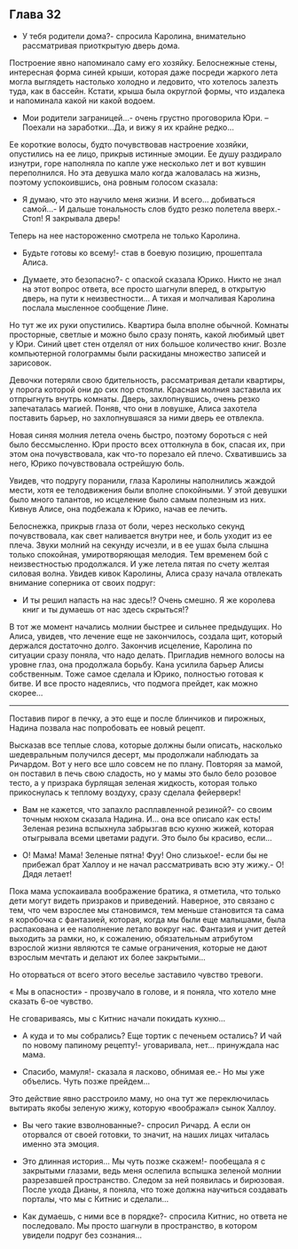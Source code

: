 ## Глава 32

- У тебя родители дома?- спросила Каролина, внимательно рассматривая приоткрытую дверь дома.

Построение явно напоминало саму его хозяйку. Белоснежные стены, интересная форма синей крыши, которая даже посреди
жаркого лета могла выглядеть настолько холодно и ледовито, что хотелось залезть туда, как в бассейн. Кстати, крыша была
округлой формы, что издалека и напоминала какой ни какой водоем.

- Мои родители заграницей…- очень грустно проговорила Юри. – Поехали на заработки…Да, и вижу я их крайне редко…

Ее короткие волосы, будто почувствовав настроение хозяйки, опустились на ее лицо, прикрыв истинные эмоции. Ее душу
раздирало изнутри, горе наполняла по капле уже несколько лет и вот кувшин переполнился. Но эта девушка мало когда
жаловалась на жизнь, поэтому успокоившись, она ровным голосом сказала:

- Я думаю, что это научило меня жизни. И всего… добиваться самой…- И дальше тональность слов будто резко полетела
  вверх.- Стоп! Я закрывала дверь!

Теперь на нее настороженно смотрела не только Каролина.

- Будьте готовы ко всему!- став в боевую позицию, прошептала Алиса.

- Думаете, это безопасно?- с опаской сказала Юрико. Никто не знал на этот вопрос ответа, все просто шагнули вперед, в
  открытую дверь, на пути к неизвестности… А тихая и молчаливая Каролина послала мысленное сообщение Лине.

Но тут же их руки опустились. Квартира была вполне обычной. Комнаты просторные, светлые и можно было сразу понять, какой
любимый цвет у Юри. Синий цвет стен отделял от них большое количество книг. Возле компьютерной голограммы были раскиданы
множество записей и зарисовок.

Девочки потеряли свою бдительность, рассматривая детали квартиры, у порога которой они до сих пор стояли. Красная молния
заставила их отпрыгнуть внутрь комнаты. Дверь, захлопнувшись, очень резко запечаталась магией. Поняв, что они в ловушке,
Алиса захотела поставить барьер, но захлопнувшаяся за ними дверь ее отвлекла.

Новая синяя молния летела очень быстро, поэтому бороться с ней было бессмысленно. Юри просто всех оттолкнула в бок,
спасая их, при этом она почувствовала, как что-то порезало ей плечо. Схватившись за него, Юрико почувствовала острейшую
боль.

Увидев, что подругу поранили, глаза Каролины наполнились жаждой мести, хотя ее телодвижения были вполне спокойными. У
этой девушки было много талантов, но исцеление было самым полезным из них. Кивнув Алисе, она подбежала к Юрико, начав ее
лечить.

Белоснежка, прикрыв глаза от боли, через несколько секунд почувствовала, как свет наливается внутри нее, и боль уходит
из ее плеча. Звуки молний на секунду исчезли, и в ее ушах была слышна только спокойная, умиротворяющая мелодия. Тем
временем бой с неизвестностью продолжался. И уже летела пятая по счету желтая силовая волна. Увидев кивок Каролины,
Алиса сразу начала отвлекать внимание соперника от своих подруг:

- И ты решил напасть на нас здесь!? Очень смешно. Я же королева книг и ты думаешь от нас здесь скрыться!?

В тот же момент начались молнии быстрее и сильнее предыдущих. Но Алиса, увидев, что лечение еще не закончилось, создала
щит, который держался достаточно долго. Закончив исцеление, Каролина по ситуации сразу поняла, что надо делать.
Пригладив немного волосы на уровне глаз, она продолжала борьбу. Кана усилила барьер Алисы собственным. Тоже самое
сделала и Юрико, полностью готовая к битве. И все просто надеялись, что подмога прейдет, как можно скорее…

***

Поставив пирог в печку, а это еще и после блинчиков и пирожных, Надина позвала нас попробовать ее новый рецепт.

Высказав все теплые слова, которые должны были описать, насколько шедевральным получился десерт, мы продолжали наблюдать
за Ричардом. Вот у него все шло совсем не по плану. Повторяя за мамой, он поставил в печь свою сладость, но у мамы это
было бело розовое тесто, а у призрака бурлящая зеленая жидкость, которая только прикоснулась к теплому воздуху, сразу
сделала фейерверк!

- Вам не кажется, что запахло расплавленной резиной?- со своим точным нюхом сказала Надина. И… она все описало как есть!
  Зеленая резина вспыхнула забрызгав всю кухню жижей, которая отыгрывала всеми цветами радуги. Это было бы красиво,
  если…

- О! Мама! Мама! Зеленые пятна! Фуу! Оно слизькое!- если бы не прибежал брат Халлоу и не начал рассматривать всю эту
  жижу.- О! Дядя летает!

Пока мама успокаивала воображение братика, я отметила, что только дети могут видеть призраков и приведений. Наверное,
это связано с тем, что чем взрослее мы становимся, тем меньше становится та сама я коробочка с фантазией, которая, когда
мы были еще малышами, была распакована и ее наполнение летало вокруг нас. Фантазия и учит детей выходить за рамки, но, к
сожалению, обязательным атрибутом взрослой жизни являются те самые ограничения, которые не дают взрослым мечтать и
делают их более закрытыми…

Но оторваться от всего этого веселье заставило чувство тревоги.

« Мы в опасности» - прозвучало в голове, и я поняла, что хотело мне сказать 6-ое чувство.

Не сговариваясь, мы с Китнис начали покидать кухню…

- А куда и то мы собрались? Еще тортик с печеньем остались? И чай по новому папиному рецепту!- уговаривала, нет…
  принуждала нас мама.

- Спасибо, мамуля!- сказала я ласково, обнимая ее.- Но мы уже объелись. Чуть позже прейдем…

Это действие явно расстроило маму, но она тут же переключилась вытирать якобы зеленую жижу, которую «воображал» сынок
Халлоу.

- Вы чего такие взволнованные?- спросил Ричард. А если он оторвался от своей готовки, то значит, на наших лицах читалась
  именно эта эмоция.

- Это длинная история… Мы чуть позже скажем!- пообещала я с закрытыми глазами, ведь меня ослепила вспышка зеленой молнии
  разрезавшей пространство. Следом за ней появилась и бирюзовая. После ухода Дианы, я поняла, что тоже должна научиться
  создавать порталы, что мы с Китнис и сделали…

- Как думаешь, с ними все в порядке?- спросила Китнис, но ответа не последовало. Мы просто шагнули в пространство, в
  котором увидели подруг без сознания…
